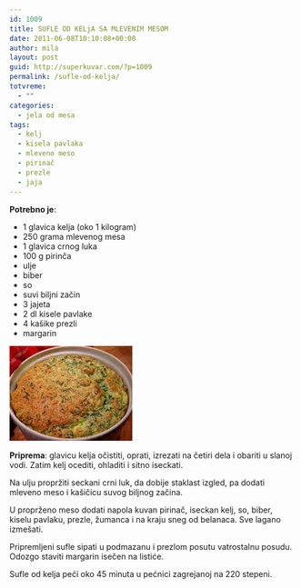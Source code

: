 ```yaml
---
id: 1009
title: SUFLE OD KELjA SA MLEVENIM MESOM
date: 2011-06-08T10:10:08+00:00
author: mila
layout: post
guid: http://superkuvar.com/?p=1009
permalink: /sufle-od-kelja/
totvreme:
  - ""
categories:
  - jela od mesa
tags:
  - kelj
  - kisela pavlaka
  - mleveno meso
  - pirinač
  - prezle
  - jaja
---
```

**Potrebno je**:

  * 1 glavica kelja (oko 1 kilogram)
  * 250 grama mlevenog mesa
  * 1 glavica crnog luka
  * 100 g pirinča
  * ulje
  * biber
  * so
  * suvi biljni začin
  * 3 jajeta
  * 2 dl kisele pavlake
  * 4 kašike prezli
  * margarin

<img class="alignnone size-full wp-image-1011" title="suflekelj" src="/wp-content/uploads/2011/06/suflekelj-e1307527770790.jpg" alt="" width="216" height="167" /> 

**Priprema**: glavicu kelja očistiti, oprati, izrezati na četiri dela i obariti u slanoj vodi. Zatim kelj ocediti, ohladiti i sitno iseckati.

Na ulju propržiti seckani crni luk, da dobije staklast izgled, pa dodati mleveno meso i kašičicu suvog biljnog začina.

U proprženo meso dodati napola kuvan pirinač, iseckan kelj, so, biber, kiselu pavlaku, prezle, žumanca i na kraju sneg od belanaca. Sve lagano izmešati.

Pripremljeni sufle sipati u podmazanu i prezlom posutu vatrostalnu posudu. Odozgo staviti margarin isečen na listiće.

Sufle od kelja peći oko 45 minuta u pećnici zagrejanoj na 220 stepeni.